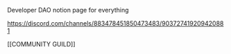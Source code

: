 Developer DAO notion page for everything

https://discord.com/channels/883478451850473483/903727419209420881

[[COMMUNITY GUILD]]